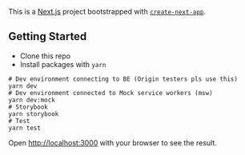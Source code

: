 This is a [Next.js](https://nextjs.org) project bootstrapped with [`create-next-app`](https://nextjs.org/docs/app/api-reference/cli/create-next-app).

## Getting Started

 - Clone this repo
 - Install packages with ```yarn```

```
# Dev environment connecting to BE (Origin testers pls use this)
yarn dev
# Dev environment connected to Mock service workers (msw)
yarn dev:mock
# Storybook
yarn storybook
# Test
yarn test
```

Open [http://localhost:3000](http://localhost:3000) with your browser to see the result.

